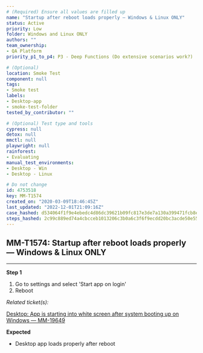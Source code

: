 ```yaml
---
# (Required) Ensure all values are filled up
name: "Startup after reboot loads properly — Windows & Linux ONLY"
status: Active
priority: Low
folder: Windows and Linux ONLY
authors: ""
team_ownership:
- QA Platform
priority_p1_to_p4: P3 - Deep Functions (Do extensive scenarios work?)

# (Optional)
location: Smoke Test
component: null
tags:
- Smoke test
labels:
- Desktop-app
- smoke-test-folder
tested_by_contributor: ""

# (Optional) Test type and tools
cypress: null
detox: null
mmctl: null
playwright: null
rainforest:
- Evaluating
manual_test_environments:
- Desktop - Win
- Desktop - Linux

# Do not change
id: 4753518
key: MM-T1574
created_on: "2020-03-09T18:46:45Z"
last_updated: "2022-12-01T21:09:16Z"
case_hashed: d534064f1f9e4ebedc4d86dc39621b09fc817e3de7a130a399471fcb8e0ce2a9b2386f8d80dd62be0ff2a0039de70425
steps_hashed: 2c99c889ed74a4cbcceb1013206c3b0a6c3f6f9ecdd20bc3acde50e55eaca824040b67ec288bcb3097d3dcce03d58a6e
---
```


<!-- (Auto-generated) Based on frontmatter's "key" and "name" -->

## MM-T1574: Startup after reboot loads properly — Windows & Linux ONLY

---

**Step 1**

1. Go to settings and select 'Start app on login'
2. Reboot

_Related ticket(s):_

[Desktop: App is starting into white screen after system booting up on Windows — MM-19649](https://mattermost.atlassian.net/browse/MM-19649)

**Expected**

- Desktop app loads properly after reboot
